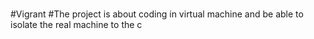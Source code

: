 #
#Vigrant
#The project is about coding in virtual machine and be able to isolate the real machine to the c
